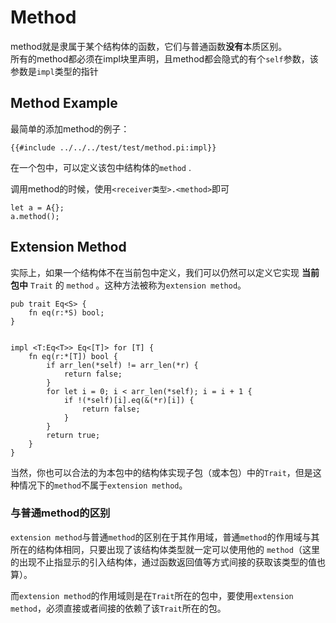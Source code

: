 # Method

method就是隶属于某个结构体的函数，它们与普通函数**没有**本质区别。  
所有的method都必须在impl块里声明，且method都会隐式的有个`self`参数，该参数是`impl`类型的指针

## Method Example

最简单的添加method的例子：  

```pivot-lang
{{#include ../../../test/test/method.pi:impl}}
```

在一个包中，可以定义该包中结构体的`method` .

调用method的时候，使用`<receiver类型>.<method>`即可

```pivot-lang
let a = A{};
a.method();
```

## Extension Method

实际上，如果一个结构体不在当前包中定义，我们可以仍然可以定义它实现 **当前包中** `Trait` 的 `method` 。这种方法被称为`extension method`。  

```pivot-lang
pub trait Eq<S> {
    fn eq(r:*S) bool;
}


impl <T:Eq<T>> Eq<[T]> for [T] {
    fn eq(r:*[T]) bool {
        if arr_len(*self) != arr_len(*r) {
            return false;
        }
        for let i = 0; i < arr_len(*self); i = i + 1 {
            if !(*self)[i].eq(&(*r)[i]) {
                return false;
            }
        }
        return true;
    }
}
```

当然，你也可以合法的为本包中的结构体实现子包（或本包）中的`Trait`，但是这种情况下的`method`不属于`extension method`。  

### 与普通method的区别

`extension method`与普通`method`的区别在于其作用域，普通`method`的作用域与其所在的结构体相同，只要出现了该结构体类型就一定可以使用他的
`method`（这里的出现不止指显示的引入结构体，通过函数返回值等方式间接的获取该类型的值也算）。

而`extension method`的作用域则是在`Trait`所在的包中，要使用`extension method`，必须直接或者间接的依赖了该`Trait`所在的包。
